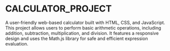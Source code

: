 # CALCULATOR_PROJECT
 A user-friendly web-based calculator built with HTML, CSS, and JavaScript. This project allows users to perform basic arithmetic operations, including addition, subtraction, multiplication, and division. It features a responsive design and uses the Math.js library for safe and efficient expression evaluation.
